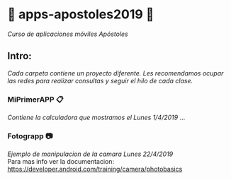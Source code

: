 # 📱 apps-apostoles2019 📱

_Curso de aplicaciones móviles Apóstoles_

## Intro:

_Cada carpeta contiene un proyecto diferente. Les recomendamos ocupar las redes para realizar consultas y seguir el hilo de cada clase._

### MiPrimerAPP 📋

_Contiene la calculadora que mostramos el Lunes 1/4/2019_
...

### Fotograpp 📷

_Ejemplo de manipulacion de la camara Lunes 22/4/2019_  
Para mas info ver la documentacion:
https://developer.android.com/training/camera/photobasics